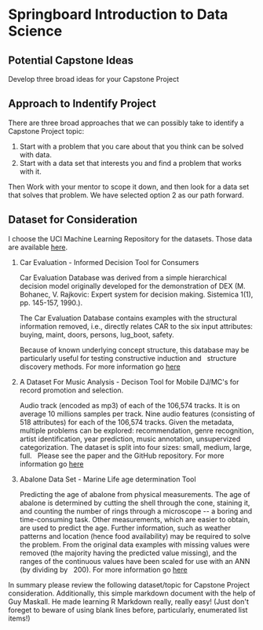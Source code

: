 # Springboard Introduction to Data Science
## Potential Capstone Ideas
Develop three broad ideas for your Capstone Project

## Approach to Indentify Project
There are three broad approaches that we can possibly take to identify a Capstone Project topic:

1. Start with a problem that you care about that you think can be solved with data. 
2. Start with a data set that interests you and find a problem that works with it.

Then Work with your mentor to scope it down, and then look for a data set that solves that problem. 
We have selected option 2 as our path forward.

## Dataset for Consideration
I choose the UCI Machine Learning Repository for the datasets. Those data are available [here](http://archive.ics.uci.edu/ml/index.php).

1. Car Evaluation - Informed Decision Tool for Consumers

   Car Evaluation Database was derived from a simple hierarchical decision model originally developed for the demonstration of DEX
   (M. Bohanec, V. Rajkovic: Expert system for decision making. Sistemica 1(1), pp. 145-157, 1990.). 
   
   The Car Evaluation Database contains examples with the structural information removed, i.e., directly relates CAR to the six input
   attributes: buying, maint, doors, persons, lug_boot, safety.
   
   Because of known underlying concept structure, this database may be particularly useful for testing constructive induction and
   structure discovery methods. For more information go [here](http://archive.ics.uci.edu/ml/datasets/Car+Evaluation)

2. A Dataset For Music Analysis - Decison Tool for Mobile DJ/MC's for record promotion and selection.

   Audio track (encoded as mp3) of each of the 106,574 tracks. It is on average 10 millions samples per track.
   Nine audio features (consisting of 518 attributes) for each of the 106,574 tracks.
   Given the metadata, multiple problems can be explored: recommendation, genre recognition, artist identification, year prediction,
   music annotation, unsupervized categorization. The dataset is split into four sizes: small, medium, large, full.
   Please see the paper and the GitHub repository. For more information go [here](https://github.com/mdeff/fma)
   
3. Abalone Data Set - Marine Life age determination Tool

   Predicting the age of abalone from physical measurements.  The age of abalone is determined by cutting the shell through the cone,
   staining it, and counting the number of rings through a microscope -- a boring and time-consuming task.  Other measurements, which
   are easier to obtain, are used to predict the age.  Further information, such as weather patterns and location (hence food
   availability) may be required to solve the problem. From the original data examples with missing values were removed (the majority
   having the predicted value missing), and the ranges of the continuous values have been scaled for use with an ANN (by dividing by
   200). For more information go [here](http://archive.ics.uci.edu/ml/datasets/Abalone)

In summary please review the following dataset/topic for Capstone Project consideration. Additionally, this simple markdown document with the help of Guy Maskall. He made learning R Markdown really, really easy! (Just don't foreget to beware of using blank lines before, particularly, enumerated list items!)
